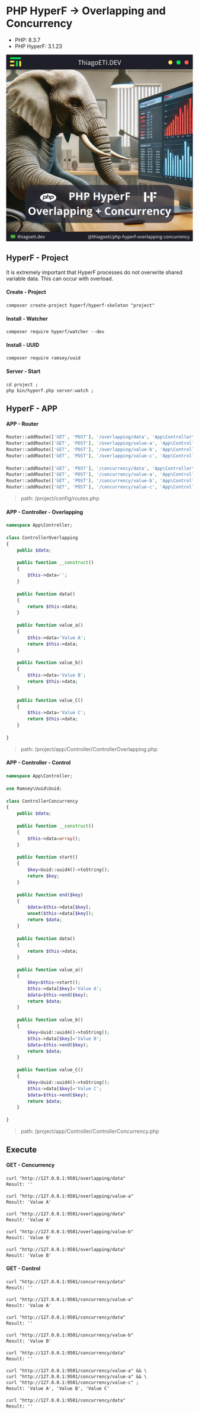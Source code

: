 # PHP HyperF -> Overlapping and Concurrency

- PHP: 8.3.7
- PHP HyperF: 3.1.23

![Image](_img/post.jpg)

## HyperF - Project

It is extremely important that HyperF processes do not overwrite shared variable data. This can occur with overload.

#### Create - Project

```console
composer create-project hyperf/hyperf-skeleton "project"
```

#### Install - Watcher

```console
composer require hyperf/watcher --dev
```

#### Install - UUID

```console
composer require ramsey/uuid
```

#### Server - Start

```console
cd project ;
php bin/hyperf.php server:watch ;
```

## HyperF - APP

#### APP - Router

```php
Router::addRoute(['GET', 'POST'], '/overlapping/data', 'App\Controller\ControllerOverlapping@data');
Router::addRoute(['GET', 'POST'], '/overlapping/value-a', 'App\Controller\ControllerOverlapping@value_a');
Router::addRoute(['GET', 'POST'], '/overlapping/value-b', 'App\Controller\ControllerOverlapping@value_b');
Router::addRoute(['GET', 'POST'], '/overlapping/value-c', 'App\Controller\ControllerOverlapping@value_c');

Router::addRoute(['GET', 'POST'], '/concurrency/data', 'App\Controller\ControllerConcurrency@data');
Router::addRoute(['GET', 'POST'], '/concurrency/value-a', 'App\Controller\ControllerConcurrency@value_a');
Router::addRoute(['GET', 'POST'], '/concurrency/value-b', 'App\Controller\ControllerConcurrency@value_b');
Router::addRoute(['GET', 'POST'], '/concurrency/value-c', 'App\Controller\ControllerConcurrency@value_c');
```

> path: /project/config/routes.php

#### APP - Controller - Overlapping

```php
namespace App\Controller;

class ControllerOverlapping
{
	public $data;

	public function __construct()
	{
		$this->data='';
	}

	public function data()
	{
		return $this->data;
	}

	public function value_a()
	{
		$this->data='Value A';
		return $this->data;
	}

	public function value_b()
	{
		$this->data='Value B';
		return $this->data;
	}

	public function value_C()
	{
		$this->data='Value C';
		return $this->data;
	}

}
```

> path: /project/app/Controller/ControllerOverlapping.php

#### APP - Controller - Control

```php
namespace App\Controller;

use Ramsey\Uuid\Uuid;

class ControllerConcurrency
{
	public $data;

	public function __construct()
	{
		$this->data=array();
	}

	public function start()
	{
		$key=Uuid::uuid4()->toString();
		return $key;
	}

	public function end($key)
	{
		$data=$this->data[$key];
		unset($this->data[$key]);
		return $data;
	}

	public function data()
	{
		return $this->data;
	}

	public function value_a()
	{
		$key=$this->start();
		$this->data[$key]='Value A';
		$data=$this->end($key);
		return $data;
	}

	public function value_b()
	{
		$key=Uuid::uuid4()->toString();
		$this->data[$key]='Value B';
		$data=$this->end($key);
		return $data;
	}

	public function value_C()
	{
		$key=Uuid::uuid4()->toString();
		$this->data[$key]='Value C';
		$data=$this->end($key);
		return $data;
	}

}
```

> path: /project/app/Controller/ControllerConcurrency.php

## Execute

#### GET - Concurrency

```console
curl "http://127.0.0.1:9501/overlapping/data"
Result: ''

curl "http://127.0.0.1:9501/overlapping/value-a"
Result: 'Value A'

curl "http://127.0.0.1:9501/overlapping/data"
Result: 'Value A'

curl "http://127.0.0.1:9501/overlapping/value-b"
Result: 'Value B'

curl "http://127.0.0.1:9501/overlapping/data"
Result: 'Value B'
```

#### GET - Control

```console
curl "http://127.0.0.1:9501/concurrency/data"
Result: ''

curl "http://127.0.0.1:9501/concurrency/value-a"
Result: 'Value A'

curl "http://127.0.0.1:9501/concurrency/data"
Result: ''

curl "http://127.0.0.1:9501/concurrency/value-b"
Result: 'Value B'

curl "http://127.0.0.1:9501/concurrency/data"
Result: ''

curl "http://127.0.0.1:9501/concurrency/value-a" && \
curl "http://127.0.0.1:9501/concurrency/value-a" && \
curl "http://127.0.0.1:9501/concurrency/value-c" ;
Result: 'Value A', 'Value B', 'Value C'

curl "http://127.0.0.1:9501/concurrency/data"
Result: ''
```
